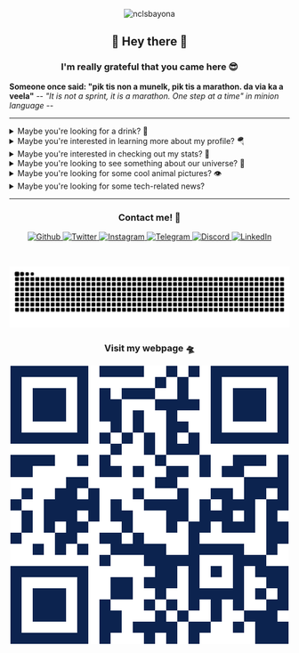 <p align="center">

  <img src="https://socialify.git.ci/nclsbayona/nclsbayona/image?description=1&descriptionEditable=Come%20check%20my%20profile!&font=Bitter&pattern=Signal&theme=Dark" alt="nclsbayona" width="640" height="320" />

</p>

<h2 align="center">👋 Hey there 👋</h2>

<h3 align="center">I'm really grateful that you came here 😎</h3>

<!--p  align="center">
<img src="logo.png" alt="Logo" width="480">
</p-->



<p align="center">

  <strong align="center">Someone once said: &quot;pik tis non a munelk, pik tis a marathon.  da via ka a veela&quot;</strong>
  <i>-- &quot;It is not a sprint, it is a marathon. One step at a time&quot; in minion language --</i>

</p>

----

<details>
<summary>Maybe you're looking for a drink? 🍹</summary>
<br />
<h4 align="center">Adonis Cocktail</h4>
<p align="center">

<img src="https://www.thecocktaildb.com/images/media/drink/xrvruq1472812030.jpg" alt="Drink image" />

</p>
 
<h5 align="center">Alcoholic - Ordinary Drink</h5>

<h5 align="center">Neccesary ingredients</h5>
<table align="center">
<tr>
<td>
<table frame="box" rules="cols">
    <thead>
        <tr>
            <th style="padding-left: 1em; padding-right: 1em; text-align: center">Ingredient</th>
            <th style="padding-left: 1em; padding-right: 1em; text-align: center">Measure</th>
        </tr>
    </thead>
    <tbody>
        <tr>
            <td style="padding-left: 1em; padding-right: 1em; text-align: center; vertical-align: top">Sweet Vermouth</td>
            <td style="padding-left: 1em; padding-right: 1em; text-align: center; vertical-align: top">3/4 oz </td>
        </tr>
        <tr>
            <td style="padding-left: 1em; padding-right: 1em; text-align: center; vertical-align: top">Sherry</td>
            <td style="padding-left: 1em; padding-right: 1em; text-align: center; vertical-align: top">1 1/2 oz dry </td>
        </tr>
        <tr>
            <td style="padding-left: 1em; padding-right: 1em; text-align: center; vertical-align: top">Orange bitters</td>
            <td style="padding-left: 1em; padding-right: 1em; text-align: center; vertical-align: top">1 dash </td>
        </tr>
    </tbody>
</table>
</td>
</tr>
</table>



<p align="center">
Stir all ingredients with ice, strain contents into a cocktail glass, and serve.
</p>

----

</details>

<details>
<summary>Maybe you're interested in learning more about my profile? 🪂</summary>
<br />
<h5 align="center">👀 Visitor count</h5>
<p align="center">

<img src="https://profile-counter.glitch.me/nclsbayona/count.svg"/>

</p>
<p align="center">

<img src="https://img.shields.io/github/followers/nclsbayona?color=003153&logo=github&style=for-the-badge"/>
<img src="https://img.shields.io/github/last-commit/nclsbayona/nclsbayona?color=003153&logo=github&style=for-the-badge&label=Latest%20Profile%20Commit">

</p>
<p align="center">

<img src="https://github-profile-trophy.vercel.app/?username=nclsbayona&theme=dracula&no-frame=false&margin-w=5&margin-h=5&no-bg=true&column=4">

</p>

----

</details>
<details>
<summary>Maybe you're interested in checking out my stats? 🐣</summary>
<br />
<h4 align="center">General GitHub Stats 🌀</h4>

<p align="center">

<!--h5>😃 General Overview</h5-->
<img src="https://github-readme-stats.vercel.app/api?username=nclsbayona&show_icons=true&count_private=true&include_all_commits=true&locale=en&theme=tokyonight" width="260">

<!--h5>Life-Time Stats Overview 😃</h5-->
<img src="https://github-readme-streak-stats.herokuapp.com/?user=nclsbayona&theme=algolia" width="260">

</p>

<br />

<h4 align="center">🤖 Programming Languages Stats</h4>

<p align="center">

<!--h5>Most Used Languages Stats 💾</h5-->
<img src="https://github-readme-stats.vercel.app/api/top-langs/?username=nclsbayona&show_icons=true&locale=en&langs_count=5&theme=tokyonight">

</p>

<br />

<h4 align="center">⌚General Weekly-Stats</h4>
<table align="center">
<tr>
<td>
<table frame="box" rules="cols">
    <thead>
        <tr>
            <th style="padding-left: 1em; padding-right: 1em; text-align: center">Language name</th>
            <th style="padding-left: 1em; padding-right: 1em; text-align: center">Time spent</th>
        </tr>
    </thead>
    <tbody>
    </tbody>
</table>
</td>
<td>
<table frame="box" rules="cols">
    <thead>
        <tr>
            <th style="padding-left: 1em; padding-right: 1em; text-align: center">OS name</th>
            <th style="padding-left: 1em; padding-right: 1em; text-align: center">Time spent</th>
        </tr>
    </thead>
    <tbody>
    </tbody>
</table>
</td>
</tr>
</table>

----
</details>

<details>
<summary>Maybe you're looking to see something about our universe? 🔭</summary>

<br />
<h4 align="center">Ganymede from Juno - ©️ NASA/JPL-Caltech/SwRI/MSSS;Processing &amp; License:Kevin M. Gill; @ 2023-11-28</h4>
<p align="center">

<img src="https://apod.nasa.gov/apod/image/2311/Ganymede2_JunoGill_960.jpg" alt="Ganymede from Juno image" />

</p>
 
<h5 align="center">What does the largest moon in the Solar System look like?  Jupiter's moon Ganymede, larger than even Mercury and Pluto, has an icy surface speckled with bright young craters overlying a mixture of older, darker, more cratered terrain laced with grooves and ridges.  The cause of the grooved terrain remains a topic of research, with a leading hypothesis relating it to shifting ice plates.  Ganymede is thought to have an ocean layer that contains more water than Earth -- and might contain life.  Like Earth's Moon, Ganymede keeps the same face towards its central planet, in this case Jupiter.  The featured image was captured in 2021 by NASA's robotic Juno spacecraft when it passed by the immense moon.  The close pass reduced Juno's orbital period around Jupiter from 53 days to 43 days.  Juno continues to study the giant planet's high gravity, unusual magnetic field, and complex cloud structures.    Follow Podcasts about APOD's Images: on YouTube</h5>

----

</details>

<details>
<summary>Maybe you're looking for some cool animal pictures? 👁️</summary>

<br />
<table align="center">
<tr>
<td>
<img src="https://cdn.animality.xyz/dog/17.png" width="180"/>
</td>
<td>
<img src="https://cdn.animality.xyz/duck/12.png" width="180"/>
</td>
<td>
<img src="https://cdn.animality.xyz/fox/18.png" width="180"/>
</td>
</tr>
<tr>
<td>
<img src="https://cdn.animality.xyz/cat/21.png" width="180"/>
</td>
<td>
<img src="https://cdn.animality.xyz/bird/15.png" width="180"/>
</td>
<td>
<img src="https://cdn.animality.xyz/panda/3.png" width="180"/>
</td>
</tr>
<tr>
<td>
<img src="https://cdn.animality.xyz/redpanda/19.png" width="180"/>
</td>
<td>
<img src="https://cdn.animality.xyz/koala/12.png" width="180"/>
</td>
<td>
<img src="https://cdn.animality.xyz/whale/16.png" width="180"/>
</td>
</tr>
<tr>
<td>
<img src="https://cdn.animality.xyz/dolphin/0.png" width="180"/>
</td>
<td>
<img src="https://cdn.animality.xyz/kangaroo/14.png" width="180"/>
</td>
<td>
<img src="https://cdn.animality.xyz/rabbit/0.png" width="180"/>
</td>
</tr>
<tr>
<td>
<img src="https://cdn.animality.xyz/lion/22.png" width="180"/>
</td>
<td>
<img src="https://cdn.animality.xyz/bear/21.png" width="180"/>
</td>
<td>
<img src="https://cdn.animality.xyz/frog/14.png" width="180"/>
</td>
</tr>
<tr>
<td>
<img src="https://cdn.animality.xyz/penguin/24.png" width="180"/>
</td>
<td>
<img src="https://cdn.animality.xyz/axolotl/24.png" width="180"/>
</td>
<td>
<img src="https://cdn.animality.xyz/capybara/17.png" width="180"/>
</td>
</tr>
<tr>
<td>
<img src="https://cdn.animality.xyz/hedgehog/0.png" width="180"/>
</td>
<td>
<img src="https://cdn.animality.xyz/turtle/1.png" width="180"/>
</td>
<td>
<img src="https://cdn.animality.xyz/narwhal/15.png" width="180"/>
</td>
</tr>
<tr>
<td>
<img src="https://cdn.animality.xyz/squirrel/10.png" width="180"/>
</td>
<td>
<img src="https://cdn.animality.xyz/fish/12.png" width="180"/>
</td>
<td>
<img src="https://cdn.animality.xyz/horse/13.png" width="180"/>
</td>
</tr>
</table>

----

</details>


<details>
<summary>Maybe you're looking for some tech-related news? </summary>

<br />

<details>
<summary>Cyber Monday Sonos deals: save on Era 100, Move, Roam, and more - Mashable by Christina Buff</summary>
<p align="center">
<img src="https://helios-i.mashable.com/imagery/articles/00JcGsVIjTumNfltjZWy0aP/hero-image.fill.size_1200x675.v1701048296.png" alt="Cyber Monday Sonos deals: save on Era 100, Move, Roam, and more - Mashable" />

<a href="https://mashable.com/article/cyber-monday-sonos-speaker-deals-2023" > Sonos discounts are rare, so snag them while you can. </a> 
</p>
<br />

</details>

<details>
<summary>Samsung Galaxy S24 Ultra's Alleged Hands-on Images Suggest Flat Display and Rear Panel - Gadgets 360 by Nithya P Nair, Siddharth Suvarna</summary>
<p align="center">
<img src="https://i.gadgets360cdn.com/large/galaxy_s24_ultra_david_martin_1701060457329.jpg" alt="Samsung Galaxy S24 Ultra's Alleged Hands-on Images Suggest Flat Display and Rear Panel - Gadgets 360" />

<a href="https://www.gadgets360.com/mobiles/news/samsung-s24-ultra-hands-on-images-renders-design-flat-display-specifications-galaxy-leak-4608928" > Samsung Galaxy S24 Ultra specifications and design have purportedly been leaked through live images that surfaced online. The upcoming Samsung phone seems to have a flat display and a flat rear panel, unlike its predecessor. It is expected to launch in Januar… </a> 
</p>
<br />

</details>

<details>
<summary>Google Expands Bard’s YouTube Integration To Answer Questions About Videos - Forbes by Johan Moreno</summary>
<p align="center">
<img src="https://imageio.forbes.com/specials-images/imageserve/6178d7b303a0829f4c4813b2/0x0.jpg?format=jpg&height=900&width=1600&fit=bounds" alt="Google Expands Bard’s YouTube Integration To Answer Questions About Videos - Forbes" />

<a href="https://www.forbes.com/sites/johanmoreno/2023/11/26/google-expands-bards-youtube-integration-to-answer-question-about-videos/" > In a recent update shared by Google, Bard AI expanded its understanding of YouTube videos. </a> 
</p>
<br />

</details>

<details>
<summary>Minecraft 1.20.3 update for Java Edition: All you need to know - Sportskeeda by Spencer Whitworth</summary>
<p align="center">
<img src="https://staticg.sportskeeda.com/editor/2023/11/10ff4-17010481069777-1920.jpg" alt="Minecraft 1.20.3 update for Java Edition: All you need to know - Sportskeeda" />

<a href="https://www.sportskeeda.com/minecraft/minecraft-1-20-3-update-java-edition-all-need-know" > After several Minecraft snapshots and pre-releases, the 1.20.3 update is rapidly approaching and should debut in December 2023 for Java Edition. </a> 
</p>
<br />

</details>

<details>
<summary>Redmi 13C Tipped to Launch in India Soon; Key Specifications Leaked - Gadgets 360 by Sucharita Ganguly, Siddharth Suvarna</summary>
<p align="center">
<img src="https://i.gadgets360cdn.com/large/redmi_13c_xiaomi_1701058203190.jpg" alt="Redmi 13C Tipped to Launch in India Soon; Key Specifications Leaked - Gadgets 360" />

<a href="https://www.gadgets360.com/mobiles/news/redmi-13c-india-launch-specifications-features-leak-4608953" > Redmi 13C was launched globally earlier this month. The phone succeeds the Redmi 12C, which was unveiled in December 2022. The global variant of the Redmi 13C is powered by a 9nm MediaTek Helio G99 SoC. Now, a new report has suggested that the handset may lau… </a> 
</p>
<br />

</details>



</details>


----

<h3 align="center">Contact me! 📇</h3>

<p align="center">
<a href="https://github.com/nclsbayona" target="_blank">
 <img alt="Github" src="https://img.shields.io/badge/GitHub-%2312180E.svg?&style=for-the-badge&logo=Github&logoColor=white">
</a>
<a href="https://twitter.com/nclsbayona" target="_blank">
 <img alt="Twitter" src="https://img.shields.io/badge/twitter-%231DA1F2.svg?&style=for-the-badge&logo=twitter&logoColor=white">
</a>
<a href="https://instagram.com/nclsbayona" target="_blank">
 <img alt="Instagram" src="https://img.shields.io/badge/-INSTAGRAM-critical?&style=for-the-badge&logo=instagram&logoColor=white">
</a>
<a href="https://t.me/nclsbayona" target="_blank">
 <img alt="Telegram" src="https://img.shields.io/badge/-TELEGRAM-blue?&style=for-the-badge&logo=telegram&logoColor=white">
</a>
<a href="https://www.discord.com/channels/@nclsbayona#6681" target="_blank">
 <img alt="Discord" src="https://img.shields.io/badge/-DISCORD-darkblue?&style=for-the-badge&logo=discord&logoColor=white">
</a>
<a href="https://www.linkedin.com/in/nclsbayona" target="_blank">
 <img alt="LinkedIn" src="https://img.shields.io/badge/-LINKEDIN-lightblue?&style=for-the-badge&logo=linkedin&logoColor=white">
</a>

</p>

<br />


<p align="center">

<img src="https://raw.githubusercontent.com/nclsbayona/Daily.dev-devcard-books/output/github-contribution-grid-snake-sissa.svg">

</p>

<h3 align="center">Visit my webpage 🛸</h3>

<p align="center">

<a href="https://nclsbayona.github.io" target="_blank">
 <img src="QR.png">
</a>

</p>
